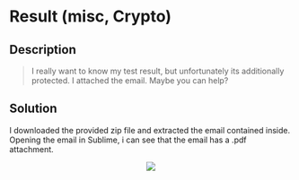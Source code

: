 # Result (misc, Crypto)

## Description

>I really want to know my test result, but unfortunately its additionally protected. I attached the email. Maybe you can help?

## Solution

I downloaded the provided zip file and extracted the email contained inside. Opening the email in Sublime, i can see that the email has a .pdf attachment.
<p align="center"><img src="emailpdf.png"></p>
